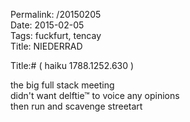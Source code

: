 Permalink: /20150205  
Date: 2015-02-05  
Tags:  fuckfurt, tencay  
Title: NIEDERRAD  
  
Title:# ( haiku 1788.1252.630 )  
  
the big full stack meeting  
didn't want delftie™ to voice any opinions  
then run and scavenge streetart  
